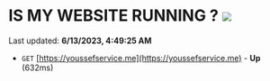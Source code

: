# IS MY WEBSITE RUNNING ? [![](https://img.shields.io/static/v1?label=Sponsor&message=%E2%9D%A4&logo=GitHub&color=%23fe8e86)](https://github.com/sponsors/<username>)

Last updated: **6/13/2023, 4:49:25 AM**

- `GET` [https://youssefservice.me](https://youssefservice.me) - **Up** (632ms)
